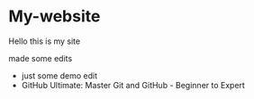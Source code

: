 # My-website

Hello this is my site

made some edits
* just some demo edit 
* GitHub Ultimate: Master Git and GitHub - Beginner to Expert 
